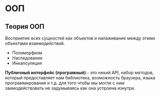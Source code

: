 # ООП
## Теория ООП
Восприятие всех сущностей как объектов и налаживание между этими объектами взаимодействий.

- Полиморфизм
- Наследование
- Инкапсуляция

**Публичный интерфейс (програмный)** - это некий API, набор методов, который предоставляет нам библиотека, возможность браузера, языка программирования и т.д. для того чтобы мы могли с ним заимодействовать не задумываясь как она устроена изнутри.